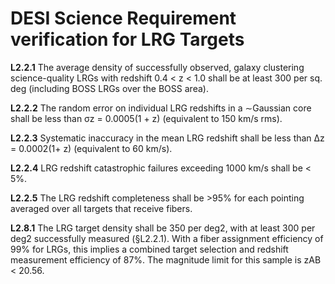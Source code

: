 # DESI Science Requirement verification for LRG Targets

**L2.2.1** The average density of successfully observed, galaxy clustering science-quality LRGs with redshift 0.4 < z < 1.0 shall be at least 300 per sq. deg (including BOSS LRGs over the BOSS area).

**L2.2.2** The random error on individual LRG redshifts in a ∼Gaussian core shall be less than σz = 0.0005(1 + z) (equivalent to 150 km/s rms).

**L2.2.3** Systematic inaccuracy in the mean LRG redshift shall be less than ∆z = 0.0002(1+ z) (equivalent to 60 km/s).

**L2.2.4** LRG redshift catastrophic failures exceeding 1000 km/s shall be < 5%.

**L2.2.5** The LRG redshift completeness shall be >95% for each pointing averaged over all targets that receive fibers.

**L2.8.1** The LRG target density shall be 350 per deg2, with at least 300 per deg2 successfully measured (§L2.2.1). With a fiber assignment efficiency of 99% for LRGs, this implies a combined target selection and redshift measurement efficiency of 87%. The magnitude limit for this sample is zAB < 20.56.

